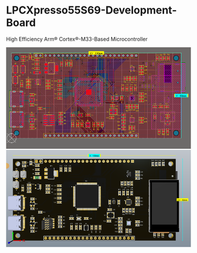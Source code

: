 # LPCXpresso55S69-Development-Board
High Efficiency Arm® Cortex®-M33-Based Microcontroller 

<img src="https://github.com/mahmutakcakoca/LPCXpresso55S69-Development-Board/blob/main/LPCXpresso55S69-Development-Board%20PCB.PNG">

<img src="https://github.com/mahmutakcakoca/LPCXpresso55S69-Development-Board/blob/main/LPCXpresso55S69-Development-Board%203D.PNG">

